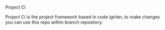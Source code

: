 Project CI

Project Ci is the project framework based in code igniter, to make changes you can use this repo within branch repository.
